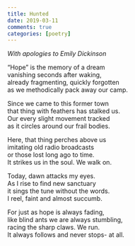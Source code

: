 ```yaml
---    
title: Hunted  
date: 2019-03-11
comments: true  
categories: [poetry]  
---  
```


*With apologies to Emily Dickinson*  

“Hope” is the memory of a dream<br />vanishing seconds after waking,<br />already fragmenting, quickly forgotten<br />as we methodically pack away our camp.  

Since we came to this former town<br />that thing with feathers has stalked us.<br />Our every slight movement tracked<br />as it circles around our frail bodies.  

Here, that thing perches above us<br />imitating old radio broadcasts<br />or those lost long ago to time. <br />It strikes us in the soul. We walk on.   

Today, dawn attacks my eyes.<br />As I rise to find new sanctuary<br />it sings the tune without the words.<br />I reel, faint and almost succumb.  

For just as hope is always fading, <br />like blind ants we are always stumbling,<br />racing the sharp claws. We run.<br />It always follows and never stops- at all.  
